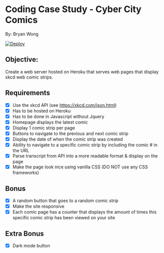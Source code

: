 # Coding Case Study - Cyber City Comics 
By: Bryan Wong
&nbsp;

[![Deploy](https://www.herokucdn.com/deploy/button.svg)](TOCHANGE)

## Objective:
Create a web server hosted on Heroku that serves web pages that display xkcd web comic strips.

## Requirements
- [x] Use the xkcd API (see https://xkcd.com/json.html)
- [x] Has to be hosted on Heroku
- [x] Has to be done in Javascript without Jquery
- [x] Homepage displays the latest comic
- [x] Display 1 comic strip per page
- [x] Buttons to navigate to the previous and next comic strip
- [x] Display the date of when the comic strip was created
- [x] Ability to navigate to a specific comic strip by including the comic # in the URL
- [x] Parse transcript from API into a more readable format & display on the page
- [x] Make the page look nice using vanilla CSS (DO NOT use any CSS frameworks)

## Bonus
- [x] A random button that goes to a random comic strip
- [x] Make the site responsive
- [x] Each comic page has a counter that displays the amount of times this specific comic strip has been viewed on your site

## Extra Bonus
- [x] Dark mode button